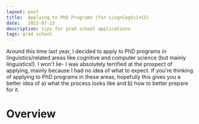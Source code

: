 ```yaml
---
layout: post
title:  Applying to PhD Programs (for Ling+CogSci+CS)
date:   2022-07-15
description: tips for grad school applications
tags: grad school
---
```

Around this time last year, I decided to apply to PhD programs in linguistics/related areas like cognitive and computer science (but mainly linguistics!). I won't lie- I was absolutely terrified at the prospect of applying, mainly because I had no idea of what to expect. If you're thinking of applying to PhD programs in these areas, hopefully this gives you a better idea of a) what the process looks like and b) how to better prepare for it.

# Overview
